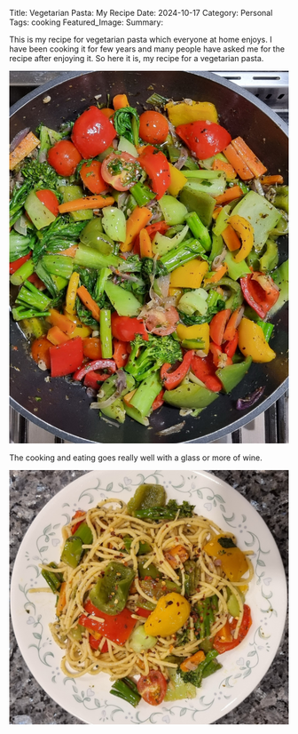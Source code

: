 Title: Vegetarian Pasta: My Recipe
Date: 2024-10-17
Category: Personal
Tags: cooking
Featured_Image:
Summary:

This is my recipe for vegetarian pasta which everyone at home enjoys. I have been cooking it for few years and many people have asked me for the recipe after enjoying it. So here it is, my recipe for a vegetarian pasta.

![Pasta In Pan](/images/posts/pasta-in-pan.jpg)

The cooking and eating goes really well with a glass or more of wine.

![Vegetarian Pasta](/images/posts/pasta-on-plate.jpg)
